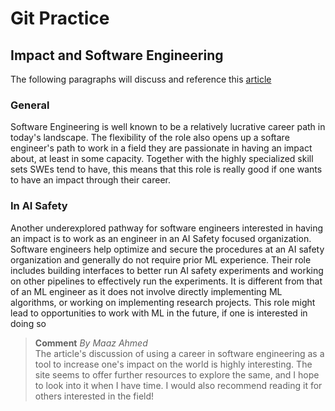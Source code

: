 # Git Practice
## Impact and Software Engineering

The following paragraphs will discuss and reference this [article](https://80000hours.org/career-reviews/software-engineering/)

### General
Software Engineering is well known to be a relatively lucrative career path in today's landscape. The flexibility of the role also opens up a softare engineer's path to work in a field they are passionate in having an impact about, at least in some capacity. Together with the highly specialized skill sets SWEs tend to have, this means that this role is really good if one wants to have an impact through their career.

### In AI Safety
Another underexplored pathway for software engineers interested in having an impact is to work as an engineer in an AI Safety focused organization.  Software engineers help optimize and secure the procedures at an AI safety organization and generally do not require prior ML experience. Their role includes building interfaces to better run AI safety experiments and working on other pipelines to effectively run the experiments. It is different from that of an ML engineer as it does not involve directly implementing ML algorithms, or working on implementing research projects. This role might lead to opportunities to work with ML in the future, if one is interested in doing so

><b>Comment</b> <i>By Maaz Ahmed</i> <br> The article's discussion of using a career in software engineering as a tool to increase one's impact on the world is highly interesting. The site seems to offer further resources to explore the same, and I hope to look into it when I have time. I would also recommend reading it for others interested in the field!
